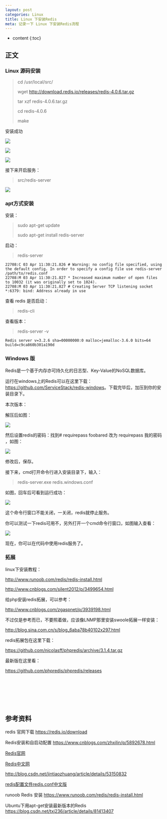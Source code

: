 ```yaml
---
layout: post
categories: Linux
title: Linux 下安装Redis
meta: 记录一下 Linux 下安装Redis流程
---
```

* content
{:toc}

## 正文

### Linux 源码安装

> cd /usr/local/src/
>
> wget http://download.redis.io/releases/redis-4.0.6.tar.gz
> 
> tar xzf redis-4.0.6.tar.gz
> 
> cd redis-4.0.6
>
> make

安装成功

![]({{site.baseurl}}/images/20210112/20210112125424.jpg)

![]({{site.baseurl}}/images/20210112/20210112125425.jpg)

![]({{site.baseurl}}/images/20210112/20210112125426.jpg)

接下来开启服务：
> src/redis-server

![]({{site.baseurl}}/images/20210112/20210112125427.jpg)

### apt方式安装

安装：
> sudo apt-get update
>
> sudo apt-get install redis-server

启动：
> redis-server

```
22708:C 03 Apr 11:30:21.826 # Warning: no config file specified, using the default config. In order to specify a config file use redis-server /path/to/redis.conf
22708:M 03 Apr 11:30:21.827 * Increased maximum number of open files to 10032 (it was originally set to 1024).
22708:M 03 Apr 11:30:21.827 # Creating Server TCP listening socket *:6379: bind: Address already in use
```

查看 redis 是否启动：
> redis-cli

查看版本：
> redis-server -v

```
Redis server v=3.2.6 sha=00000000:0 malloc=jemalloc-3.6.0 bits=64 build=c9ca860b301a190d
```

### Windows 版

Redis是一个基于内存亦可持久化的日志型、Key-Value的NoSQL数据库。

运行在windows上的Redis可以在这里下载：<https://github.com/ServiceStack/redis-windows>。下载完毕后，加压到你的安装目录下。

本次版本：

解压后如图：

![]({{site.baseurl}}/images/20201127/20201127100846.jpg)

然后设置redis的密码：找到# requirepass foobared 改为 requirepass 我的密码 ，如图：

![]({{site.baseurl}}/images/20201127/20201127100847.jpg)

修改后，保存。

接下来，cmd打开命令行进入安装目录下，输入：

> redis-server.exe redis.windows.conf

如图，回车后可看到运行成功：

![]({{site.baseurl}}/images/20201127/20201127100848.jpg)

这个命令行窗口不能关闭，一关闭，redis就停止服务。

你可以测试一下redis可用不，另外打开一个cmd命令行窗口，如图输入查看：

![]({{site.baseurl}}/images/20201127/20201127100849.jpg)

现在，你可以在代码中使用redis服务了。


### 拓展

linux下安装教程：

<http://www.runoob.com/redis/redis-install.html>

<http://www.cnblogs.com/silent2012/p/3499654.html>

给php安装redis拓展，可以参考：

<http://www.cnblogs.com/zgaspnet/p/3939198.html>

不过仅是参考而已，不要照着做，应该像LNMP那里安装swoole拓展一样安装：

<http://blog.sina.com.cn/s/blog_6aba78b40102x297.html>

redis拓展包在这里下载：

<https://github.com/nicolasff/phpredis/archive/3.1.4.tar.gz>

最新版在这里看：

<https://github.com/phpredis/phpredis/releases>


    
    
    
    
    
<br/><br/><br/><br/><br/>
## 参考资料

redis 官网下载 <https://redis.io/download>

Redis安装和自启动配置 <https://www.cnblogs.com/zhxilin/p/5892678.html>

[Redis官网](https://redis.io/)

[Redis中文网](http://www.redis.cn/)

<http://blog.csdn.net/jintiaozhuang/article/details/53150832>

[redis配置文件redis.conf中文版](http://www.jb51.net/article/50605.htm)

runoob Redis 安装 <https://www.runoob.com/redis/redis-install.html>

Ubuntu下用apt-get安装最新版本的Redis <https://blog.csdn.net/txj236/article/details/81413407>
